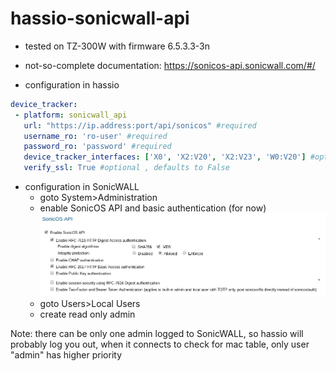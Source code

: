 # hassio-sonicwall-api
 * tested on TZ-300W with firmware 6.5.3.3-3n
 * not-so-complete documentation: https://sonicos-api.sonicwall.com/#/
 
 * configuration in hassio
 ```yaml
 device_tracker:
  - platform: sonicwall_api
    url: "https://ip.address:port/api/sonicos" #required
    username_ro: 'ro-user' #required
    password_ro: 'password' #required
    device_tracker_interfaces: ['X0', 'X2:V20', 'X2:V23', 'W0:V20'] #optional , defaults to ['X0'] , can also be ['all']
    verify_ssl: True #optional , defaults to False
```
 * configuration in SonicWALL
   * goto System>Administration
   * enable SonicOS API and basic authentication (for now)
   ![Screenshot](/docs/Screenshot_20190614_145938.png?raw=true)
   * goto Users>Local Users
   * create read only admin

Note: there can be only one admin logged to SonicWALL, so hassio will probably log you out, when it connects to check for mac table, only user "admin" has higher priority
